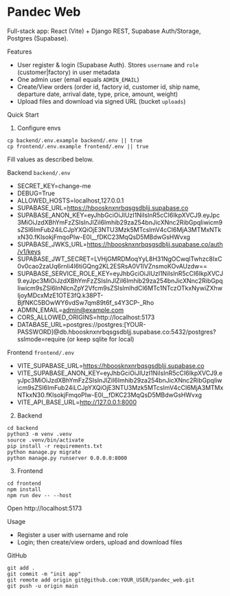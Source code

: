 # Pandec Web

Full-stack app: React (Vite) + Django REST, Supabase Auth/Storage, Postgres (Supabase).

Features
- User register & login (Supabase Auth). Stores `username` and `role` (customer|factory) in user metadata
- One admin user (email equals `ADMIN_EMAIL`)
- Create/View orders (order id, factory id, customer id, ship name, departure date, arrival date, type, price, amount, weight)
- Upload files and download via signed URL (bucket `uploads`)

Quick Start
1) Configure envs
```
cp backend/.env.example backend/.env || true
cp frontend/.env.example frontend/.env || true
```
Fill values as described below.

Backend `backend/.env`
- SECRET_KEY=change-me
- DEBUG=True
- ALLOWED_HOSTS=localhost,127.0.0.1
- SUPABASE_URL=https://hboosknxnrbqsgsdbljj.supabase.co
- SUPABASE_ANON_KEY=eyJhbGciOiJIUzI1NiIsInR5cCI6IkpXVCJ9.eyJpc3MiOiJzdXBhYmFzZSIsInJlZiI6Imhib29za254bnJicXNnc2RibGpqIiwicm9sZSI6ImFub24iLCJpYXQiOjE3NTU3Mzk5MTcsImV4cCI6MjA3MTMxNTkxN30.fKlsokjFmqoPIw-E0l__fDKC23MqQsD5MBdwGsHWvxg
- SUPABASE_JWKS_URL=https://hboosknxnrbqsgsdbljj.supabase.co/auth/v1/keys
- SUPABASE_JWT_SECRET=LVHjGMRDMoqYyL8H31NgOCwqlTwhzc8IxC0v0cao2zaUq6rnli4l6tiGQng2KL2ESRsA0V1IVZnsmoKOvAUzdw==
- SUPABASE_SERVICE_ROLE_KEY=eyJhbGciOiJIUzI1NiIsInR5cCI6IkpXVCJ9.eyJpc3MiOiJzdXBhYmFzZSIsInJlZiI6Imhib29za254bnJicXNnc2RibGpqIiwicm9sZSI6InNlcnZpY2Vfcm9sZSIsImlhdCI6MTc1NTczOTkxNywiZXhwIjoyMDcxMzE1OTE3fQ.k38PT-BjfNKC5BOwWY6vdSw7qm89t6f_s4Y3CP-_Rho
- ADMIN_EMAIL=admin@example.com
- CORS_ALLOWED_ORIGINS=http://localhost:5173
- DATABASE_URL=postgres://postgres:[YOUR-PASSWORD]@db.hboosknxnrbqsgsdbljj.supabase.co:5432/postgres?sslmode=require (or keep sqlite for local)

Frontend `frontend/.env`
- VITE_SUPABASE_URL=https://hboosknxnrbqsgsdbljj.supabase.co
- VITE_SUPABASE_ANON_KEY=eyJhbGciOiJIUzI1NiIsInR5cCI6IkpXVCJ9.eyJpc3MiOiJzdXBhYmFzZSIsInJlZiI6Imhib29za254bnJicXNnc2RibGpqIiwicm9sZSI6ImFub24iLCJpYXQiOjE3NTU3Mzk5MTcsImV4cCI6MjA3MTMxNTkxN30.fKlsokjFmqoPIw-E0l__fDKC23MqQsD5MBdwGsHWvxg
- VITE_API_BASE_URL=http://127.0.0.1:8000

2) Backend
```
cd backend
python3 -m venv .venv
source .venv/bin/activate
pip install -r requirements.txt
python manage.py migrate
python manage.py runserver 0.0.0.0:8000
```

3) Frontend
```
cd frontend
npm install
npm run dev -- --host
```

Open http://localhost:5173

Usage
- Register a user with username and role
- Login; then create/view orders, upload and download files

GitHub
```
git add .
git commit -m "init app"
git remote add origin git@github.com:YOUR_USER/pandec_web.git
git push -u origin main
```

